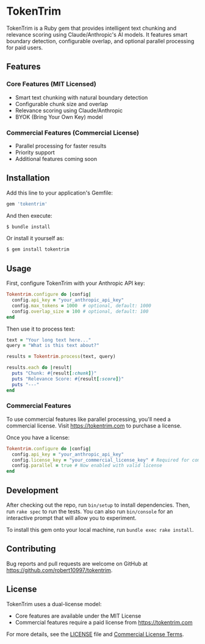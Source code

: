 # TokenTrim

TokenTrim is a Ruby gem that provides intelligent text chunking and relevance scoring using Claude/Anthropic's AI models. It features smart boundary detection, configurable overlap, and optional parallel processing for paid users.

## Features

### Core Features (MIT Licensed)

-   Smart text chunking with natural boundary detection
-   Configurable chunk size and overlap
-   Relevance scoring using Claude/Anthropic
-   BYOK (Bring Your Own Key) model

### Commercial Features (Commercial License)

-   Parallel processing for faster results
-   Priority support
-   Additional features coming soon

## Installation

Add this line to your application's Gemfile:

```ruby
gem 'tokentrim'
```

And then execute:

```bash
$ bundle install
```

Or install it yourself as:

```bash
$ gem install tokentrim
```

## Usage

First, configure TokenTrim with your Anthropic API key:

```ruby
Tokentrim.configure do |config|
  config.api_key = "your_anthropic_api_key"
  config.max_tokens = 1000  # optional, default: 1000
  config.overlap_size = 100 # optional, default: 100
end
```

Then use it to process text:

```ruby
text = "Your long text here..."
query = "What is this text about?"

results = Tokentrim.process(text, query)

results.each do |result|
  puts "Chunk: #{result[:chunk]}"
  puts "Relevance Score: #{result[:score]}"
  puts "---"
end
```

### Commercial Features

To use commercial features like parallel processing, you'll need a commercial license. Visit https://tokentrim.com to purchase a license.

Once you have a license:

```ruby
Tokentrim.configure do |config|
  config.api_key = "your_anthropic_api_key"
  config.license_key = "your_commercial_license_key" # Required for commercial features
  config.parallel = true # Now enabled with valid license
end
```

## Development

After checking out the repo, run `bin/setup` to install dependencies. Then, run `rake spec` to run the tests. You can also run `bin/console` for an interactive prompt that will allow you to experiment.

To install this gem onto your local machine, run `bundle exec rake install`.

## Contributing

Bug reports and pull requests are welcome on GitHub at https://github.com/robert10997/tokentrim.

## License

TokenTrim uses a dual-license model:

-   Core features are available under the MIT License
-   Commercial features require a paid license from https://tokentrim.com

For more details, see the [LICENSE](LICENSE) file and [Commercial License Terms](https://tokentrim.com/license).
